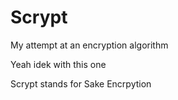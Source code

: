 # Scrypt
My attempt at an encryption algorithm

Yeah idek with this one

Scrypt stands for Sake Encrpytion
